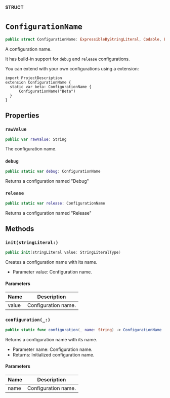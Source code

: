 **STRUCT**

# `ConfigurationName`

```swift
public struct ConfigurationName: ExpressibleByStringLiteral, Codable, Equatable
```

A configuration name.

It has build-in support for ``debug`` and ``release`` configurations.

You can extend with your own configurations using a extension:
```
import ProjectDescription
extension ConfigurationName {
  static var beta: ConfigurationName {
      ConfigurationName("Beta")
  }
}
```

## Properties
### `rawValue`

```swift
public var rawValue: String
```

The configuration name.

### `debug`

```swift
public static var debug: ConfigurationName
```

Returns a configuration named "Debug"

### `release`

```swift
public static var release: ConfigurationName
```

Returns a configuration named "Release"

## Methods
### `init(stringLiteral:)`

```swift
public init(stringLiteral value: StringLiteralType)
```

Creates a configuration name with its name.
- Parameter value: Configuration name.

#### Parameters

| Name | Description |
| ---- | ----------- |
| value | Configuration name. |

### `configuration(_:)`

```swift
public static func configuration(_ name: String) -> ConfigurationName
```

Returns a configuration name with its name.
- Parameter name: Configuration name.
- Returns: Initialized configuration name.

#### Parameters

| Name | Description |
| ---- | ----------- |
| name | Configuration name. |